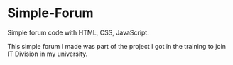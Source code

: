 # Simple-Forum
Simple forum code with HTML, CSS, JavaScript.

This simple forum I made was part of the project I got in the training to join IT Division in my university.
